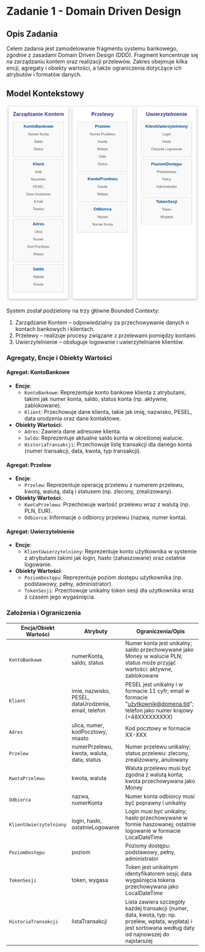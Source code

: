 # Zadanie 1 - Domain Driven Design

## Opis Zadania

Celem zadania jest zamodelowanie fragmentu systemu bankowego, zgodnie z zasadami Domain Driven Design (DDD). Fragment koncentruje się na zarządzaniu kontem oraz realizacji przelewów. Zakres obejmuje kilka encji, agregaty i obiekty wartości, a także ograniczenia dotyczące ich atrybutów i formatów danych.

## Model Kontekstowy

![Model](model.png)

System został podzielony na trzy główne Bounded Contexty:
1. Zarządzanie Kontem – odpowiedzialny za przechowywanie danych o kontach bankowych i klientach.
2. Przelewy – realizuje procesy związane z przelewami pomiędzy kontami.
3. Uwierzytelnienie – obsługuje logowanie i uwierzytelnianie klientów.

### Agregaty, Encje i Obiekty Wartości

#### Agregat: KontoBankowe
- **Encje**:
  - `KontoBankowe`: Reprezentuje konto bankowe klienta z atrybutami, takimi jak numer konta, saldo, status konta (np. aktywne, zablokowane).
  - `Klient`: Przechowuje dane klienta, takie jak imię, nazwisko, PESEL, data urodzenia oraz dane kontaktowe.
- **Obiekty Wartości**:
  - `Adres`: Zawiera dane adresowe klienta.
  - `Saldo`: Reprezentuje aktualne saldo konta w określonej walucie.
  - `HistoriaTransakcji`: Przechowuje listę transakcji dla danego konta (numer transakcji, data, kwota, typ transakcji).

#### Agregat: Przelew
- **Encje**:
  - `Przelew`: Reprezentuje operację przelewu z numerem przelewu, kwotą, walutą, datą i statusem (np. zlecony, zrealizowany).
- **Obiekty Wartości**:
  - `KwotaPrzelewu`: Przechowuje wartość przelewu wraz z walutą (np. PLN, EUR).
  - `Odbiorca`: Informacje o odbiorcy przelewu (nazwa, numer konta).
  
#### Agregat: Uwierzytelnienie
- **Encje**:
  - `KlientUwierzytelniony`: Reprezentuje konto użytkownika w systemie z atrybutami takimi jak login, hasło (zahaszowane) oraz ostatnie logowanie.
- **Obiekty Wartości**:
  - `PoziomDostępu`: Reprezentuje poziom dostępu użytkownika (np. podstawowy, pełny, administrator).
  - `TokenSesji`: Przechowuje unikalny token sesji dla użytkownika wraz z czasem jego wygaśnięcia.

### Założenia i Ograniczenia

| Encja/Obiekt Wartości     | Atrybuty                                 | Ograniczenia/Opis                                                                                                                                           |
|---------------------------|------------------------------------------|-------------------------------------------------------------------------------------------------------------------------------------------------------------|
| `KontoBankowe`            | numerKonta, saldo, status                | Numer konta jest unikalny; saldo przechowywane jako Money w walucie PLN; status może przyjąć wartości: aktywne, zablokowane                                 |
| `Klient`                  | imie, nazwisko, PESEL, dataUrodzenia, email, telefon | PESEL jest unikalny i w formacie 11 cyfr; email w formacie "użytkownik@domena.tld"; telefon jako numer krajowy (+48XXXXXXXXX)                               |
| `Adres`                   | ulica, numer, kodPocztowy, miasto         | Kod pocztowy w formacie XX-XXX                                                                                                                              |
| `Przelew`                 | numerPrzelewu, kwota, waluta, data, status | Numer przelewu unikalny; status przelewu: zlecony, zrealizowany, anulowany                                                                                  |
| `KwotaPrzelewu`           | kwota, waluta                            | Waluta przelewu musi być zgodna z walutą konta; kwota przechowywana jako Money                                                                              |
| `Odbiorca`                | nazwa, numerKonta                        | Numer konta odbiorcy musi być poprawny i unikalny                                                                                                           |
| `KlientUwierzytelniony`   | login, hasło, ostatnieLogowanie          | Login musi być unikalny; hasło przechowywane w formie haszowanej; ostatnie logowanie w formacie LocalDateTime                                               |
| `PoziomDostępu`           | poziom                                   | Poziomy dostępu: podstawowy, pełny, administrator                                                                                                           |
| `TokenSesji`              | token, wygasa                            | Token jest unikalnym identyfikatorem sesji; data wygaśnięcia tokena przechowywana jako LocalDateTime                                                        |
| `HistoriaTransakcji`      | listaTransakcji                          | Lista zawiera szczegóły każdej transakcji (numer, data, kwota, typ: np. przelew, wpłata, wypłata) i jest sortowana według daty od najnowszej do najstarszej |